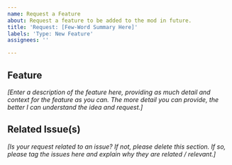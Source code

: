 ```yaml
---
name: Request a Feature
about: Request a feature to be added to the mod in future.
title: 'Request: [Few-Word Summary Here]'
labels: 'Type: New Feature'
assignees: ''

---
```


## Feature
_[Enter a description of the feature here, providing as much detail and context for the feature as you can. The more detail you can provide, the better I can understand the idea and request.]_

## Related Issue(s)
_[Is your request related to an issue? If not, please delete this section. If so, please tag the issues here and explain why they are related / relevant.]_
